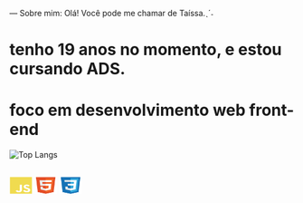 — Sobre mim: Olá! Você pode me chamar de Taíssa.ˎˊ˗
# tenho 19 anos no momento, e estou cursando ADS.
# foco em desenvolvimento web front-end

![Top Langs](https://github-readme-stats.vercel.app/api/top-langs/?username=Fukuroudotty&langs_count=10&theme=dark)
<div> <style="display: inline_block"><br>
  <img align="center" alt="Js" height="30" width="40" src="https://raw.githubusercontent.com/devicons/devicon/master/icons/javascript/javascript-plain.svg">
  <img align="center" alt="HTML" height="30" width="40" src="https://raw.githubusercontent.com/devicons/devicon/master/icons/html5/html5-original.svg">
  <img align="center" alt="CSS" height="30" width="40" src="https://raw.githubusercontent.com/devicons/devicon/master/icons/css3/css3-original.svg">
</div>
<br>

